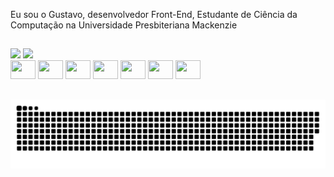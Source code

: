 Eu sou o Gustavo, desenvolvedor Front-End, Estudante de Ciência da Computação na Universidade Presbiteriana Mackenzie
##
<div> 
  <img height="180em" src="https://github-readme-stats.vercel.app/api?username=gustavodalves&show_icons=true&theme=dracula">
  <img height="180em" src="https://github-readme-stats.vercel.app/api/top-langs/?username=gustavodalves&layout=compact&theme=dracula">
</div>

<div>
  <img height="30" width="40" src="https://cdn.jsdelivr.net/gh/devicons/devicon/icons/javascript/javascript-original.svg" />
  <img height="30" width="40" src="https://cdn.jsdelivr.net/gh/devicons/devicon/icons/typescript/typescript-plain.svg" /> 
  <img height="30" width="40" src="https://cdn.jsdelivr.net/gh/devicons/devicon/icons/html5/html5-plain.svg" />
  <img height="30" width="40" src="https://cdn.jsdelivr.net/gh/devicons/devicon/icons/css3/css3-plain.svg" />
  <img height="30" width="40" src="https://cdn.jsdelivr.net/gh/devicons/devicon/icons/react/react-original.svg" />     
  <img height="30" width="40" src="https://cdn.jsdelivr.net/gh/devicons/devicon/icons/vuejs/vuejs-original.svg" />
  <img height="30" width="40" src="https://cdn.jsdelivr.net/gh/devicons/devicon/icons/python/python-original.svg" />        
</div>

##

![Snake animation](https://github.com/gustavodalves/gustavodalves/blob/output/github-contribution-grid-snake.svg)
